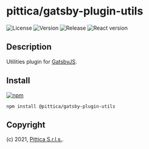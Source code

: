 # pittica/gatsby-plugin-utils

![License](https://img.shields.io/github/license/pittica/gatsby-plugin-utils)
![Version](https://img.shields.io/github/package-json/v/pittica/gatsby-plugin-utils)
![Release](https://img.shields.io/github/v/release/pittica/gatsby-plugin-utils)
![React version](https://img.shields.io/github/package-json/dependency-version/pittica/gatsby-plugin-utils/react)

## Description

Utilities plugin for [GatsbyJS](https://www.gatsbyjs.org/).

## Install

[![npm](https://img.shields.io/npm/v/@pittica/gatsby-plugin-utils)](https://www.npmjs.com/package/@pittica/gatsby-plugin-utils)

```shell
npm install @pittica/gatsby-plugin-utils
```

## Copyright

(c) 2021, [Pittica S.r.l.s.](https://pittica.com).
